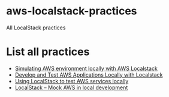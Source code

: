 # aws-localstack-practices
All LocalStack practices

# List all practices
* [Simulating AWS environment locally with AWS Localstack](./localstack-docker-compose/README.md)
* [Develop and Test AWS Applications Locally with Localstack](./lambda-sqs-s3-stack/README.md)
* [Using LocalStack to test AWS services locally](./lambda-s3-elasticsearch/README.md)
* [LocalStack – Mock AWS in local development](./lambda-resize-image/README.md)